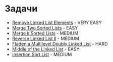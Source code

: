 # Задачи

- [Remove Linked List Elements](https://leetcode.com/problems/remove-linked-list-elements/description/) - VERY EASY
- [Merge Two Sorted Lists](https://leetcode.com/problems/merge-two-sorted-lists/description/) - EASY
- [Merge k Sorted Lists](https://leetcode.com/problems/merge-k-sorted-lists/description/) - MEDIUM
- [Reverse Linked List II](https://leetcode.com/problems/reverse-linked-list-ii/) - MEDIUM
- [Flatten a Multilevel Doubly Linked List](https://leetcode.com/problems/flatten-a-multilevel-doubly-linked-list/description/) - HARD
- [Middle of the Linked List](https://leetcode.com/problems/middle-of-the-linked-list/description/) - EASY
- [Insertion Sort List](https://leetcode.com/problems/insertion-sort-list/description/) - MEDIUM
